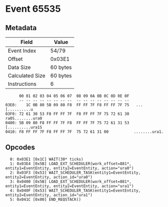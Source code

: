 # Event 65535

## Metadata

| Field           | Value    |
|-----------------|----------|
| Event Index     | 54/79    |
| Offset          | 0x03E1   |
| Data Size       | 60 bytes |
| Calculated Size | 60 bytes |
| Instructions    | 6        |

```
      00 01 02 03 04 05 06 07  08 09 0A 0B 0C 0D 0E 0F
      -- -- -- -- -- -- -- --  -- -- -- -- -- -- -- --
03E0:    1C 0B 80 5B 09 80 F8  FF FF 7F F8 FF FF 7F 75   ...[..........u
03F0: 72 61 30 53 F8 FF FF 7F  F8 FF FF 7F 75 72 61 30  ra0S........ura0
0400: 5B 09 80 F8 FF FF 7F F8  FF FF 7F 75 72 61 31 53  [..........ura1S
0410: F8 FF FF 7F F8 FF FF 7F  75 72 61 31 00           ........ura1.   
```

## Opcodes

```
  0: 0x03E1 [0x1C] WAIT(30* ticks)
  1: 0x03E4 [0x5B] LOAD_EXT_SCHEDULER(work_offset=881*, entity1=EventEntity, entity2=EventEntity, action="ura0")
  2: 0x03F3 [0x53] WAIT_SCHEDULER_TASK(entity1=EventEntity, entity2=EventEntity, action_id="ura0")
  3: 0x0400 [0x5B] LOAD_EXT_SCHEDULER(work_offset=881*, entity1=EventEntity, entity2=EventEntity, action="ura1")
  4: 0x040F [0x53] WAIT_SCHEDULER_TASK(entity1=EventEntity, entity2=EventEntity, action_id="ura1")
  5: 0x041C [0x00] END_REQSTACK()
```
